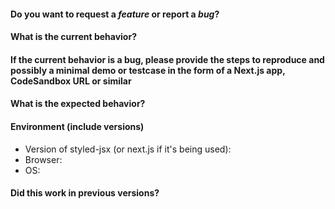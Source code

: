 <!--

Before you open a new issue please take a look at our [**Frequent Asked Questions**](https://github.com/vercel/styled-jsx#faq) and [**open issues**](https://github.com/vercel/styled-jsx/issues). Or if you're using styled-jsx with Next.js but found issue there, please fill an issue to [**Next.js**](https://github.com/vercel/next.js/issues) instead.

Remember, often time asking in chat or looking at the FAQ/issues can be \*faster than waiting for us to reply to a new issue\*\*.

If you are here to report a bug or request a feature please remove this introductory section and fill out the information below!

-->

#### Do you want to request a _feature_ or report a _bug_?

#### What is the current behavior?

#### If the current behavior is a bug, please provide the steps to reproduce and possibly a minimal demo or testcase in the form of a Next.js app, CodeSandbox URL or similar

#### What is the expected behavior?

#### Environment (include versions)

- Version of styled-jsx (or next.js if it's being used):
- Browser:
- OS:

#### Did this work in previous versions?

